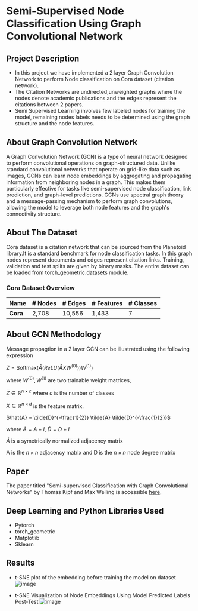 # Semi-Supervised Node Classification Using Graph Convolutional Network

## Project Description
- In this project we have implemented a 2 layer Graph Convolution Network to perform Node classification on Cora dataset (citation network). 
- The Citation Networks are undirected,unweighted graphs where the nodes denote academic publications and the edges represent the citations between 2 papers.
- Semi Supervised Learning involves few labeled nodes for training the model, remaining nodes labels needs to be determined using the graph structure and the node features.

## About Graph Convolution Network
A Graph Convolution Network (GCN) is a type of neural network designed to perform convolutional operations on graph-structured data. Unlike standard convolutional networks that operate on grid-like data such as images, GCNs can learn node embeddings by aggregating and propagating information from neighboring nodes in a graph. This makes them particularly effective for tasks like semi-supervised node classification, link prediction, and graph-level predictions. GCNs use spectral graph theory and a message-passing mechanism to perform graph convolutions, allowing the model to leverage both node features and the graph's connectivity structure.

## About The Dataset
Cora dataset is a citation network that can be sourced from the Planetoid library.It is a standard benchmark for node classification tasks. In this graph nodes represent documents and edges represent citation links. Training, validation and test splits are given by binary masks. The entire dataset can be loaded from torch_geometric.datasets module.
### Cora Dataset Overview

| **Name** | **# Nodes** | **# Edges** | **# Features** | **# Classes** |
|----------|-------------|-------------|----------------|---------------|
| **Cora** | 2,708       | 10,556      | 1,433          | 7             |

## About GCN Methodology

Message propagtion in a 2 layer GCN can be illustrated using the following expression

$Z=\text{Softmax}(\hat{A}(ReLU(\hat{A} X W^{(0)})) W^{(1)})$

where $W^{(0)}, W^{(1)}$ are two trainable weight matrices,

$Z \in \mathbb{R}^{n \times c}$ where $c$ is the number of classes

$X \in \mathbb{R}^{n \times d}$ is the feature matrix.

$\hat{A} = \tilde{D}^{-\frac{1}{2}} \tilde{A} \tilde{D}^{-\frac{1}{2}}$

where $\tilde{A} = A + I$, $\tilde{D}= D + I$

$\hat{A}$ is a symetrically normalized adjacency matrix

A is the $n \times n$ adjacency matrix and D is the $n \times n$ node degree matrix

## Paper
The paper titled "Semi-supervised Classification with Graph Convolutional Networks" by Thomas Kipf and Max Welling is accessible [here](https://arxiv.org/abs/1609.02907).

## Deep Learning and Python Libraries Used
- Pytorch
- torch_geometric
- Matplotlib
- Sklearn

## Results
- t-SNE plot of the embedding before training the model on dataset
![image](https://github.com/user-attachments/assets/52bd880f-d5bf-46aa-9b86-e91dd101e5e7)

- t-SNE Visualization of Node Embeddings Using Model Predicted Labels Post-Test
  ![image](https://github.com/user-attachments/assets/533a9799-d234-4661-aa27-4ce4091050e5)
